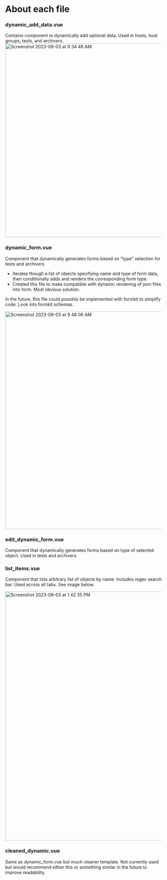 # About each file 

### dynamic_add_data.vue
Contains component to dynamically add optional data. Used in hosts, host groups, tests, and archivers. 
<img width="623" alt="Screenshot 2023-08-03 at 9 34 48 AM" src="https://github.com/UMNET-perfSONAR/pssid-gui2/assets/74212084/994097ae-a3d7-4e22-ae5e-056e3687dce0">

### dynamic_form.vue
Component that dynamically generates forms based on "type" selection for tests and archivers. 
* Iterates though a list of objects specifying name and type of form data, then conditionally adds and renders the corresponding form type.
* Created this file to make compatible with dynamic rendering of json files into form. Most obvious solution.
  
In the future, this file could possibly be implemented with formkit to simplify code. Look into formkit schemas.

<img width="700" alt="Screenshot 2023-08-03 at 9 48 06 AM" src="https://github.com/UMNET-perfSONAR/pssid-gui2/assets/74212084/123cb042-0f85-49e6-9aab-28831fb2ec24">

### edit_dynamic_form.vue

Component that dynamically generates forms based on type of selected object. Used in tests and archivers.

### list_items.vue

Component that lists arbitrary list of objects by name. Includes regex search bar. Used across all tabs. See image below.

<img width="800" alt="Screenshot 2023-08-03 at 1 42 35 PM" src="https://github.com/UMNET-perfSONAR/pssid-gui2/assets/74212084/2ad27f51-126e-4106-af32-007a25678a4c">


### cleaned_dynamic.vue

Same as dynamic_form.vue but much cleaner template. Not currently used but would recommend either this or something similar in the future to improve readability. 








